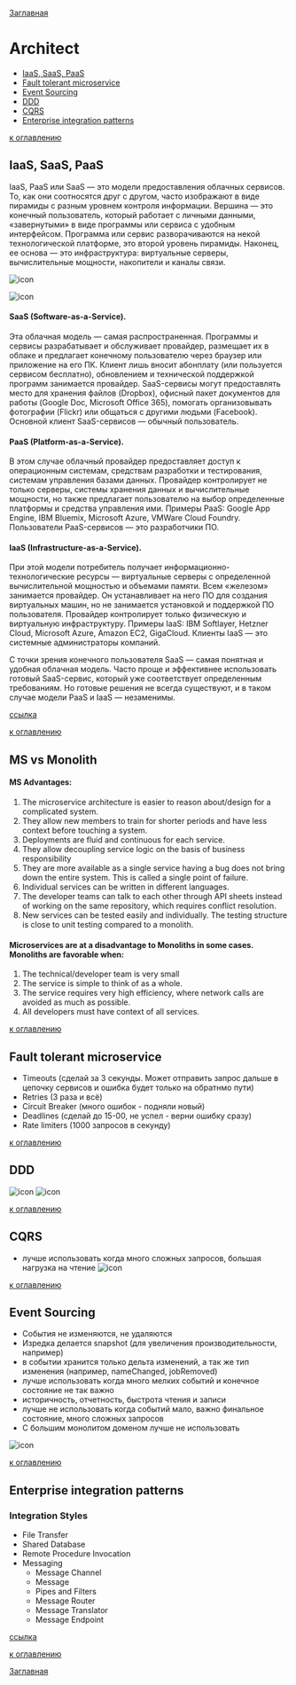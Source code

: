 [Заглавная](README.md)

# Architect
+ [IaaS, SaaS, PaaS](#IaaS,-SaaS,-PaaS)
+ [Fault tolerant microservice](#Fault-tolerant-microservice)
+ [Event Sourcing](#Event-Sourcing)
+ [DDD](#DDD)
+ [CQRS](#CQRS)
+ [Enterprise integration patterns](#Enterprise-integration-patterns)

[example-1]:img/dist_systems/example-1.png
[2pc-ok]:img/dist_systems/2pc-ok.png
[2pc-fail]:img/dist_systems/2pc-fail.png
[saga-ok]:img/dist_systems/saga-ok.png
[saga-fail]:img/dist_systems/saga-fail.png
[soa-vs-msa]:img/dist_systems/soa-vs-msa.png

[kube1]:img/dist_systems/kubernates/node-pod.png
[kube2]:img/dist_systems/kubernates/pod-types.png
[kube3]:img/dist_systems/kubernates/selector.png
[kube4]:img/dist_systems/kubernates/selector2.png
[kube5]:img/dist_systems/kubernates/service.png
[kube6]:img/dist_systems/kubernates/K8scheatsheet.jpg

[saaspaas]:img/dist_systems/saaspaas.png
[iaassaaspaas]:img/ops/iaassaaspaas.png
[aggregate]:img/ops/aggregate.png
[cqrs]:img/ops/cqrs.png
[eventsourcing_cqrs]:img/ops/eventsourcing_cqrs.png
[domain]:img/ops/domain.png


[//]: # ([docker_1]:img/microservices/docker_1.JPG)
[//]: # (![icon][docker_1])
[Continuous-integration-vs-delivery-vs-deployment.png]:img/ops/Continuous-integration-vs-delivery-vs-deployment.png

[к оглавлению](#Architect)

## IaaS, SaaS, PaaS

IaaS, PaaS или SaaS — это модели предоставления облачных сервисов.
То, как они соотносятся друг с другом,
часто изображают в виде пирамиды с разным уровнем контроля информации.
Вершина — это конечный пользователь, который работает с личными данными,
«завернутыми» в виде программы или сервиса с удобным интерфейсом.
Программа или сервис разворачиваются на некой технологической платформе, это второй уровень пирамиды.
Наконец, ее основа — это инфраструктура: виртуальные серверы, вычислительные мощности,
накопители и каналы связи.

![icon][iaassaaspaas]

![icon][saaspaas]

#### SaaS (Software-as-a-Service).
Эта облачная модель — самая распространенная. Программы и сервисы разрабатывает и обслуживает провайдер,
размещает их в облаке и предлагает конечному пользователю через браузер или приложение на его ПК.
Клиент лишь вносит абонплату (или пользуется сервисом бесплатно),
обновлением и технической поддержкой программ занимается провайдер.
SaaS-сервисы могут предоставлять место для хранения файлов (Dropbox),
офисный пакет документов для работы (Google Doc, Microsoft Office 365),
помогать организовывать фотографии (Flickr) или общаться с другими людьми (Facebook).
Основной клиент SaaS-сервисов — обычный пользователь.

#### PaaS (Platform-as-a-Service).
В этом случае облачный провайдер предоставляет доступ к операционным системам,
средствам разработки и тестирования, системам управления базами данных.
Провайдер контролирует не только серверы, системы хранения данных и вычислительные мощности,
но также предлагает пользователю на выбор определенные платформы и средства управления ими.
Примеры PaaS: Google App Engine, IBM Bluemix, Microsoft Azure, VMWare Cloud Foundry.
Пользователи PaaS-сервисов — это разработчики ПО.

#### IaaS (Infrastructure-as-a-Service).
При этой модели потребитель получает информационно-технологические ресурсы —
виртуальные серверы с определенной вычислительной мощностью и объемами памяти.
Всем «железом» занимается провайдер. Он устанавливает на него ПО для создания виртуальных машин,
но не занимается установкой и поддержкой ПО пользователя.
Провайдер контролирует только физическую и виртуальную инфраструктуру.
Примеры IaaS: IBM Softlayer, Hetzner Cloud, Microsoft Azure, Amazon EC2, GigaCloud.
Клиенты IaaS — это системные администраторы компаний.

С точки зрения конечного пользователя SaaS — самая понятная и удобная облачная модель.
Часто проще и эффективнее использовать готовый SaaS-сервис,
который уже соответствует определенным требованиям. Но готовые решения не всегда существуют,
и в таком случае модели PaaS и IaaS — незаменимы.

[ссылка](https://gigacloud.ua/ru/blog/navchannja/hmarna-piramida-iaas-paas-i-saas#:~:text=IaaS%2C%20PaaS%20или%20SaaS%20—%20это,или%20сервиса%20с%20удобным%20интерфейсом.)

[к оглавлению](#Architect)

## MS vs Monolith

#### MS Advantages:
1) The microservice architecture is easier to reason about/design for a complicated system.
2) They allow new members to train for shorter periods and have less context before touching a system.
3) Deployments are fluid and continuous for each service.
4) They allow decoupling service logic on the basis of business responsibility
5) They are more available as a single service having a bug does not bring down the entire system.
   This is called a single point of failure.
6) Individual services can be written in different languages.
7) The developer teams can talk to each other through API sheets instead of working on the same repository,
   which requires conflict resolution.
8) New services can be tested easily and individually.
   The testing structure is close to unit testing compared to a monolith.

#### Microservices are at a disadvantage to Monoliths in some cases. Monoliths are favorable when:
1) The technical/developer team is very small
2) The service is simple to think of as a whole.
3) The service requires very high efficiency, where network calls are avoided as much as possible.
4) All developers must have context of all services.

[к оглавлению](#Architect)

## Fault tolerant microservice
- Timeouts (сделай за 3 секунды. Может отправить запрос дальше в цепочку сервисов и ошибка будет только на обратнмо пути)
- Retries (3 раза и всё)
- Circuit Breaker (много ошибок - подняли новый)
- Deadlines (сделай до 15-00, не успел - верни ошибку сразу)
- Rate limiters (1000 запросов в секунду)

[к оглавлению](#Architect)


## DDD

![icon][domain]
![icon][aggregate]

[к оглавлению](#Architect)

## CQRS

- лучше использовать когда много сложных запросов, большая нагрузка на чтение
  ![icon][cqrs]

[к оглавлению](#Architect)

## Event Sourcing

- События не изменяются, не удаляются
- Изредка делается snapshot (для увеличения производительности, например)
- в событии хранится только дельта изменений, а так же тип изменения (например, nameChanged, jobRemoved)
- лучше использовать когда много мелких событий и конечное состояние не так важно
- историчность, отчетность, быстрота чтения и записи
- лучше не использовать когда событий мало, важно финальное состояние, много сложных запросов
- С большим монолитом доменом лучше не использовать

![icon][eventsourcing_cqrs]

[к оглавлению](#Architect)

## Enterprise integration patterns

### Integration Styles

<ul>
<li>
File Transfer
</li>
<li>
Shared Database
</li>
<li>
Remote Procedure Invocation
</li>
<li>
Messaging
<ul>
    <li>Message Channel
    </li>
    <li>
    Message
    </li>
<li>
Pipes and Filters
</li>
<li>
Message Router
</li>
<li>
Message Translator
</li>
<li>
Message Endpoint
</li>
</ul>
</li>
</ul>

[ссылка](#https://www.enterpriseintegrationpatterns.com/patterns/messaging/toc.html)

[к оглавлению](#Architect)

[Заглавная](README.md)
